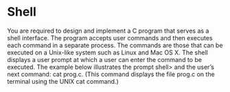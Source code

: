 # Shell
You are required to design and implement a C program that serves as a shell interface. The program accepts user commands and then executes each command in a separate process. The commands are those that can be executed on a Unix-like system such as Linux and Mac OS X. The shell displays a user prompt at which a user can enter the command to be executed. The example below illustrates the prompt shell> and the user’s next command: cat prog.c. (This command displays the file prog.c on the terminal using the UNIX cat command.)
